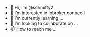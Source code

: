 - 👋 Hi, I’m @schmitty2
- 👀 I’m interested in iobroker conbeeII
- 🌱 I’m currently learning ...
- 💞️ I’m looking to collaborate on ...
- 📫 How to reach me ...

<!---
schmitty2/schmitty2 is a ✨ special ✨ repository because its `README.md` (this file) appears on your GitHub profile.
You can click the Preview link to take a look at your changes.
--->
